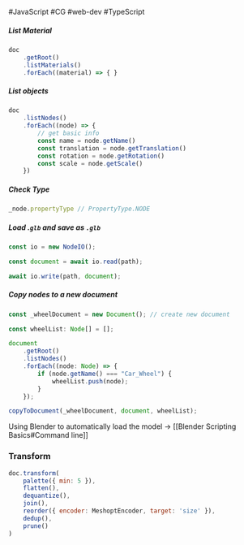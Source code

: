 #JavaScript #CG #web-dev #TypeScript 
##### List Material
```ts
doc
    .getRoot()
    .listMaterials()
    .forEach((material) => { }
```

##### List objects
```ts
doc
    .listNodes()
    .forEach((node) => {
        // get basic info
        const name = node.getName()
        const translation = node.getTranslation()
        const rotation = node.getRotation()
        const scale = node.getScale()
    })
```

##### Check Type
``` ts
_node.propertyType // PropertyType.NODE
```

##### Load .`glb` and save as `.glb`
```ts
const io = new NodeIO(); 

const document = await io.read(path);

await io.write(path, document);
```

##### Copy nodes to a new document
``` ts
const _wheelDocument = new Document(); // create new document

const wheelList: Node[] = [];

document
	.getRoot()
	.listNodes()
	.forEach((node: Node) => {
		if (node.getName() === "Car_Wheel") {
			wheelList.push(node);
		}
	});

copyToDocument(_wheelDocument, document, wheelList);
```

Using Blender to automatically load the model → [[Blender Scripting Basics#Command line]]

### Transform

``` js
doc.transform(
	palette({ min: 5 }),
	flatten(),
	dequantize(),
	join(),
	reorder({ encoder: MeshoptEncoder, target: 'size' }),
	dedup(),
	prune()
)
```